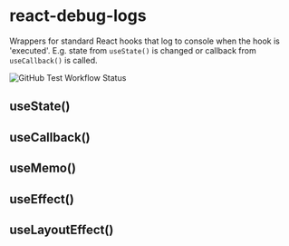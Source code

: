 # react-debug-logs
Wrappers for standard React hooks that log to console when the hook is 'executed'. E.g. state from `useState()` is changed or callback from `useCallback()` is called. 

![GitHub Test Workflow Status](https://github.com/seldoff/react-debug-logs/actions/workflows/test.yml/badge.svg)

## useState()

## useCallback()

## useMemo()

## useEffect()

## useLayoutEffect()
